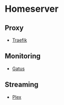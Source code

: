 # Homeserver

## Proxy

- [Traefik](https://traefik.jonnyb.name)

## Monitoring

- [Gatus](https://up.jonnyb.name)

## Streaming

- [Plex](https://plex.jonnyb.name)
